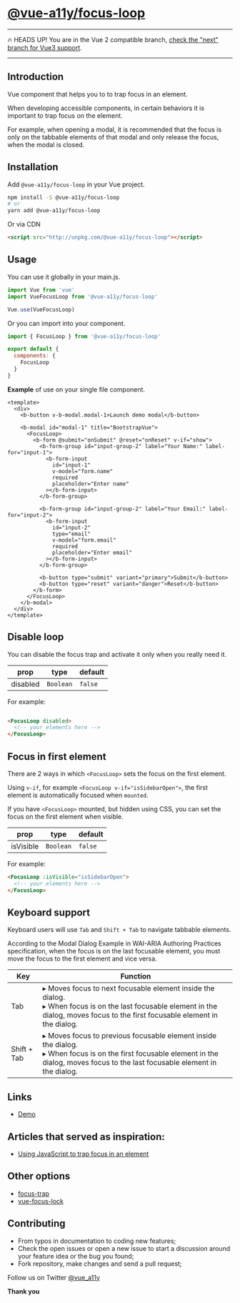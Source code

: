 # [@vue-a11y/focus-loop](https://focus-loop.vue-a11y.com)

---
🔥 HEADS UP! You are in the Vue 2 compatible branch, [check the "next" branch for Vue3 support](https://github.com/vue-a11y/vue-focus-loop/tree/next).

---
## Introduction

Vue component that helps you to to trap focus in an element.

When developing accessible components, in certain behaviors it is important to trap focus on the element.

For example, when opening a modal, it is recommended that the focus is only on the tabbable elements of that modal and only release the focus, when the modal is closed.

## Installation

Add `@vue-a11y/focus-loop` in your Vue project.

```sh
npm install -S @vue-a11y/focus-loop
# or
yarn add @vue-a11y/focus-loop
```

Or via CDN

```html
<script src="http://unpkg.com/@vue-a11y/focus-loop"></script>
```

## Usage

You can use it globally in your main.js.

```js
import Vue from 'vue'
import VueFocusLoop from '@vue-a11y/focus-loop'

Vue.use(VueFocusLoop)
```

Or you can import into your component.

```js
import { FocusLoop } from '@vue-a11y/focus-loop'

export default {
  components: {
    FocusLoop
  }
}
```

**Example** of use on your single file component.

```vue
<template>
  <div>
    <b-button v-b-modal.modal-1>Launch demo modal</b-button>

    <b-modal id="modal-1" title="BootstrapVue">
      <FocusLoop>
        <b-form @submit="onSubmit" @reset="onReset" v-if="show">
          <b-form-group id="input-group-2" label="Your Name:" label-for="input-1">
            <b-form-input
              id="input-1"
              v-model="form.name"
              required
              placeholder="Enter name"
            ></b-form-input>
          </b-form-group>

          <b-form-group id="input-group-2" label="Your Email:" label-for="input-2">
            <b-form-input
              id="input-2"
              type="email"
              v-model="form.email"
              required
              placeholder="Enter email" 
            ></b-form-input>
          </b-form-group>

          <b-button type="submit" variant="primary">Submit</b-button>
          <b-button type="reset" variant="danger">Reset</b-button>
        </b-form>
      </FocusLoop>
    </b-modal>
  </div>
</template>
```

## Disable loop

You can disable the focus trap and activate it only when you really need it.

prop       | type      | default
---------- | --------- | ------------
disabled   | `Boolean` | `false`

For example:

```html

<FocusLoop disabled>
  <!-- your elements here -->
</FocusLoop>

```

## Focus in first element

There are 2 ways in which `<FocusLoop>` sets the focus on the first element.

Using `v-if`, for example `<FocusLoop v-if="isSidebarOpen">`, the first element is automatically focused when `mounted`.

If you have `<FocusLoop>` mounted, but hidden using CSS, you can set the focus on the first element when visible.

prop        | type      | default
----------- | --------- | ------------
isVisible   | `Boolean` | `false`

For example:

```html
<FocusLoop :isVisible="isSidebarOpen">
  <!-- your elements here -->
</FocusLoop>
```

## Keyboard support

Keyboard users will use `Tab` and `Shift + Tab` to navigate tabbable elements.  

According to the Modal Dialog Example in WAI-ARIA Authoring Practices specification, when the focus is on the last focusable element, you must move the focus to the first element and vice versa.

Key          | Function
------------ | ------------
Tab          | ▸ Moves focus to next focusable element inside the dialog.  <br> ▸ When focus is on the last focusable element in the dialog, moves focus to the first focusable element in the dialog.
Shift + Tab  | ▸ Moves focus to previous focusable element inside the dialog.  <br> ▸ When focus is on the first focusable element in the dialog, moves focus to the last focusable element in the dialog.

## Links
- [Demo](https://vue-focus-loop.surge.sh)

## Articles that served as inspiration:
- [Using JavaScript to trap focus in an element](https://hiddedevries.nl/en/blog/2017-01-29-using-javascript-to-trap-focus-in-an-element)

## Other options
- [focus-trap](https://github.com/davidtheclark/focus-trap)
- [vue-focus-lock](https://github.com/theKashey/vue-focus-lock)

## Contributing
- From typos in documentation to coding new features;
- Check the open issues or open a new issue to start a discussion around your feature idea or the bug you found;
- Fork repository, make changes and send a pull request;

Follow us on Twitter [@vue_a11y](https://twitter.com/vue_a11y)

**Thank you**
